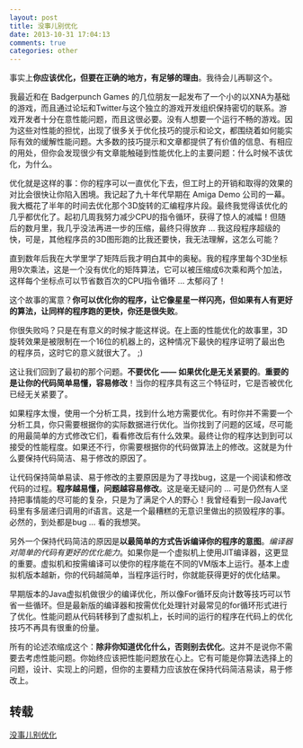```yaml
---
layout: post
title: 没事儿别优化
date: 2013-10-31 17:04:13
comments: true
categories: other
---
```

事实上**你应该优化，但要在正确的地方，有足够的理由**。我待会儿再聊这个。

我最近和在 Badgerpunch Games 的几位朋友一起发布了一个小的以XNA为基础的游戏，而且通过论坛和Twitter与这个独立的游戏开发组织保持密切的联系。游戏开发者十分在意性能问题，而且这很必要。没有人想要一个运行不畅的游戏。因为这些对性能的担忧，出现了很多关于优化技巧的提示和论文，都围绕着如何能实际有效的缓解性能问题。大多数的技巧提示和文章都提供了有价值的信息、有相应的用处，但你会发现很少有文章能触碰到性能优化上的主要问题：什么时候不该优化，为什么。

优化就是这样的事：你的程序可以一直优化下去，但工时上的开销和取得的效果的对比会很快让你陷入困境。我记起了九十年代早期在 Amiga Demo 公司的一幕。我大概花了半年的时间去优化那个3D旋转的汇编程序片段。最终我觉得该优化的几乎都优化了。起初几周我努力减少CPU的指令循环，获得了惊人的减幅！但随后的数月里，我几乎没法再进一步的压缩，最终只得放弃 … 我这段程序超级的快，可是，其他程序员的3D图形跑的比我还要快，我无法理解，这怎么可能？

直到数年后我在大学里学了矩阵后我才明白其中的奥秘。我的程序里每个3D坐标用9次乘法，这是一个没有优化的矩阵算法，它可以被压缩成6次乘和两个加法，这样每个坐标点可以节省数百次的CPU指令循环 … 太郁闷了！

这个故事的寓意？**你可以优化你的程序，让它像星星一样闪亮，但如果有人有更好的算法，让同样的程序跑的更快，你还是很失败**。

你很失败吗？只是在有意义的时候才能这样说。在上面的性能优化的故事里，3D旋转效果是被限制在一个16位的机器上的，这种情况下最快的程序证明了最出色的程序员，这时它的意义就很大了。 ;)

这让我们回到了最初的那个问题。**不要优化 —— 如果优化是无关紧要的**。**重要的是让你的代码简单易懂，容易修改**！当你的程序具有这三个特征时，它是否被优化已经无关紧要了。

如果程序太慢，使用一个分析工具，找到什么地方需要优化。有时你并不需要一个分析工具，你只需要根据你的实际数据进行优化。当你找到了问题的区域，尽可能的用最简单的方式修改它们，看看修改后有什么效果。最终让你的程序达到到可以接受的性能程度。如果还不行，你需要根据你的代码做算法上的修改。这就是为什么要保持代码简洁、易于修改的原因了。

让代码保持简单易读、易于修改的主要原因是为了寻找bug，这是一个阅读和修改代码的过程。**程序越易懂，问题越容易修改**。这是毫无疑问的 … 可是仍然有人坚持把事情能的尽可能的复杂，只是为了满足个人的野心！我曾经看到一段Java代码里有多层递归调用的if语言。这是一个最糟糕的无意识里做出的损毁程序的事。必然的，到处都是bug … 看的我想哭。

另外一个保持代码简洁的原因是**以最简单的方式告诉编译你的程序的意图**。*编译器对简单的代码有更好的优化能力*。如果你是一个虚拟机上使用JIT编译器，这更显的重要。虚拟机和按需编译可以使你的程序能在不同的VM版本上运行。基本上虚拟机版本越新，你的代码越简单，当程序运行时，你就能获得更好的优化结果。

早期版本的Java虚拟机做很少的编译优化，所以像For循环反向计数等技巧可以节省一些循环。但是最新版的编译器和按需优化处理针对最常见的for循环形式进行了优化。性能问题从代码转移到了虚拟机上，长时间的运行的程序在代码上的优化技巧不再具有很重的份量。

所有的论述浓缩成这个：**除非你知道优化什么，否则别去优化**。这并不是说你不需要去考虑性能问题。你始终应该把性能问题放在心上。它有可能是你算法选择上的问题，设计、实现上的问题，但你的主要精力应该放在保持代码简洁易读，易于修改上。

## 转载

[没事儿别优化](http://www.aqee.net/donot-optimize/)
